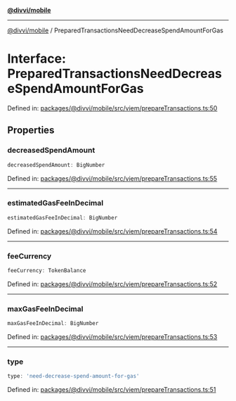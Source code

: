 [**@divvi/mobile**](../README.md)

---

[@divvi/mobile](../README.md) / PreparedTransactionsNeedDecreaseSpendAmountForGas

# Interface: PreparedTransactionsNeedDecreaseSpendAmountForGas

Defined in: [packages/@divvi/mobile/src/viem/prepareTransactions.ts:50](https://github.com/divvi-xyz/divvi-mobile/blob/main/packages/@divvi/mobile/src/viem/prepareTransactions.ts#L50)

## Properties

### decreasedSpendAmount

```ts
decreasedSpendAmount: BigNumber
```

Defined in: [packages/@divvi/mobile/src/viem/prepareTransactions.ts:55](https://github.com/divvi-xyz/divvi-mobile/blob/main/packages/@divvi/mobile/src/viem/prepareTransactions.ts#L55)

---

### estimatedGasFeeInDecimal

```ts
estimatedGasFeeInDecimal: BigNumber
```

Defined in: [packages/@divvi/mobile/src/viem/prepareTransactions.ts:54](https://github.com/divvi-xyz/divvi-mobile/blob/main/packages/@divvi/mobile/src/viem/prepareTransactions.ts#L54)

---

### feeCurrency

```ts
feeCurrency: TokenBalance
```

Defined in: [packages/@divvi/mobile/src/viem/prepareTransactions.ts:52](https://github.com/divvi-xyz/divvi-mobile/blob/main/packages/@divvi/mobile/src/viem/prepareTransactions.ts#L52)

---

### maxGasFeeInDecimal

```ts
maxGasFeeInDecimal: BigNumber
```

Defined in: [packages/@divvi/mobile/src/viem/prepareTransactions.ts:53](https://github.com/divvi-xyz/divvi-mobile/blob/main/packages/@divvi/mobile/src/viem/prepareTransactions.ts#L53)

---

### type

```ts
type: 'need-decrease-spend-amount-for-gas'
```

Defined in: [packages/@divvi/mobile/src/viem/prepareTransactions.ts:51](https://github.com/divvi-xyz/divvi-mobile/blob/main/packages/@divvi/mobile/src/viem/prepareTransactions.ts#L51)
